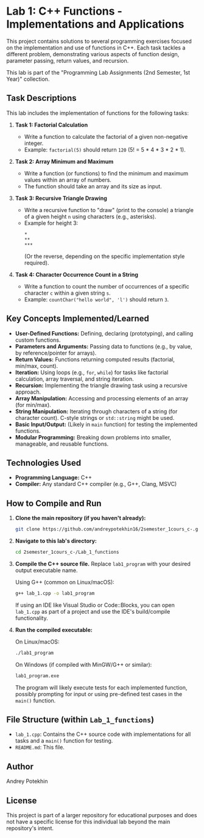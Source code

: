 # Lab 1: C++ Functions - Implementations and Applications

This project contains solutions to several programming exercises focused on the implementation and use of functions in C++. Each task tackles a different problem, demonstrating various aspects of function design, parameter passing, return values, and recursion.

This lab is part of the "Programming Lab Assignments (2nd Semester, 1st Year)" collection.

## Task Descriptions

This lab includes the implementation of functions for the following tasks:

1.  **Task 1: Factorial Calculation**
    *   Write a function to calculate the factorial of a given non-negative integer.
    *   Example: `factorial(5)` should return `120` (5! = 5 * 4 * 3 * 2 * 1).

2.  **Task 2: Array Minimum and Maximum**
    *   Write a function (or functions) to find the minimum and maximum values within an array of numbers.
    *   The function should take an array and its size as input.

3.  **Task 3: Recursive Triangle Drawing**
    *   Write a recursive function to "draw" (print to the console) a triangle of a given height `n` using characters (e.g., asterisks).
    *   Example for height 3:
        ```
        *
        **
        ***
        ```
        (Or the reverse, depending on the specific implementation style required).

4.  **Task 4: Character Occurrence Count in a String**
    *   Write a function to count the number of occurrences of a specific character `c` within a given string `s`.
    *   Example: `countChar("hello world", 'l')` should return `3`.

## Key Concepts Implemented/Learned

-   **User-Defined Functions:** Defining, declaring (prototyping), and calling custom functions.
-   **Parameters and Arguments:** Passing data to functions (e.g., by value, by reference/pointer for arrays).
-   **Return Values:** Functions returning computed results (factorial, min/max, count).
-   **Iteration:** Using loops (e.g., `for`, `while`) for tasks like factorial calculation, array traversal, and string iteration.
-   **Recursion:** Implementing the triangle drawing task using a recursive approach.
-   **Array Manipulation:** Accessing and processing elements of an array (for min/max).
-   **String Manipulation:** Iterating through characters of a string (for character count). C-style strings or `std::string` might be used.
-   **Basic Input/Output:** (Likely in `main` function) for testing the implemented functions.
-   **Modular Programming:** Breaking down problems into smaller, manageable, and reusable functions.

## Technologies Used

-   **Programming Language:** C++
-   **Compiler:** Any standard C++ compiler (e.g., G++, Clang, MSVC)

## How to Compile and Run

1.  **Clone the main repository (if you haven't already):**
    ```bash
    git clone https://github.com/andreypotekhin16/2semester_1cours_c-.git
    ```

2.  **Navigate to this lab's directory:**
    ```bash
    cd 2semester_1cours_c-/Lab_1_functions
    ```

3.  **Compile the C++ source file.**
    Replace `lab1_program` with your desired output executable name.

    Using G++ (common on Linux/macOS):
    ```bash
    g++ lab_1.cpp -o lab1_program
    ```
    If using an IDE like Visual Studio or Code::Blocks, you can open `lab_1.cpp` as part of a project and use the IDE's build/compile functionality.

4.  **Run the compiled executable:**

    On Linux/macOS:
    ```bash
    ./lab1_program
    ```
    On Windows (if compiled with MinGW/G++ or similar):
    ```bash
    lab1_program.exe
    ```
    The program will likely execute tests for each implemented function, possibly prompting for input or using pre-defined test cases in the `main()` function.

## File Structure (within `Lab_1_functions`)

-   `lab_1.cpp`: Contains the C++ source code with implementations for all tasks and a `main()` function for testing.
-   `README.md`: This file.

## Author

Andrey Potekhin

## License

This project is part of a larger repository for educational purposes and does not have a specific license for this individual lab beyond the main repository's intent.
